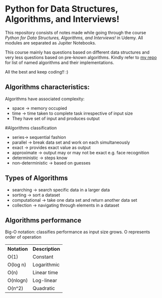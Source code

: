 # Python for Data Structures, Algorithms, and Interviews!
This repository consists of notes made while going through the course *Python for Data Structures, Algorithms, and Interviews!* 
in Udemy. All modules are separated as Jupiter Notebooks.

This course mainly has questions based on different data structures and very less questions based on pre-known algorithms.
Kindly refer to [my repo](../../named-algorithm) for list of named algorithms and their implementations.

All the best and keep coding!! :)

## Algorithms characteristics:
Algorithms have associated complexity:  
* space -> memory occupied  
* time -> time taken to complete task irrespective of input size  
* They have set of input and produces output

#Algorithms classification  
* series-> sequential fashion
* parallel -> break data set and work on each simultaneously
* exact -> provides exact value as output
* approximate -> output may or may not be exact e.g. face recognition
* deterministic -> steps know
* non-deterministic -> based on guesses

## Types of Algorithms
* searching -> search specific data in a larger data
* sorting -> sort a dataset
* computational -> take one data set and return another data set
* collection -> navigating through elements in a dataset

## Algorithms performance
Big-O notation: classifies performance as input size grows. O represents order of operation
<table>
  <tr>
    <th>Notation</th>
    <th>Description</th>
  </tr>
  <tr>
    <td>O(1)</td>
    <td>Constant</td>
  </tr>
  <tr>
    <td>O(log n)</td>
    <td>Logarithmic</td>
  </tr>
  <tr>
    <td>O(n)<br></td>
    <td>Linear time</td>
  </tr>
  <tr>
    <td>O(nlogn)</td>
    <td>Log-linear</td>
  </tr>
  <tr>
    <td>O(n^2)</td>
    <td>Quadratic</td>
  </tr>
</table>
